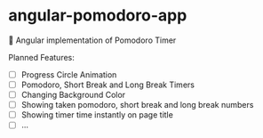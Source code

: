 # angular-pomodoro-app
🍅 Angular implementation of Pomodoro Timer


Planned Features:
- [ ] Progress Circle Animation
- [ ] Pomodoro, Short Break and Long Break Timers
- [ ] Changing Background Color
- [ ] Showing taken pomodoro, short break and long break numbers
- [ ] Showing timer time instantly on page title
- [ ] ...
